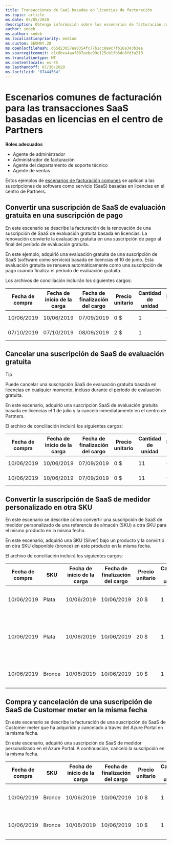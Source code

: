 ```yaml
---
title: Transacciones de SaaS basadas en licencias de facturación
ms.topic: article
ms.date: 05/05/2020
description: Obtenga información sobre los escenarios de facturación comunes en el centro de partners para transacciones SaaS basadas en licencias.
author: sodeb
ms.author: sodeb
ms.localizationpriority: medium
ms.custom: SEOMAY.20
ms.openlocfilehash: d65d23057ea0354fc77b1cc8a9c7fb16a343b3ee
ms.sourcegitcommit: e1c8bea4aaf807aebe99c125cb1fb6dc8fdfa210
ms.translationtype: MT
ms.contentlocale: es-ES
ms.lasthandoff: 07/30/2020
ms.locfileid: "87444564"
---
```

# <a name="common-billing-scenarios-for-license-based-saas-transactions-in-partner-center"></a>Escenarios comunes de facturación para las transacciones SaaS basadas en licencias en el centro de Partners

**Roles adecuados**

- Agente de administrador
- Administrador de facturación
- Agente del departamento de soporte técnico
- Agente de ventas


Estos ejemplos de [escenarios de facturación comunes](common-billing-scenarios.md) se aplican a las suscripciones de software como servicio (SaaS) basadas en licencias en el centro de Partners.

## <a name="convert-a-free-trial-saas-subscription-to-a-paid-subscription"></a>Convertir una suscripción de SaaS de evaluación gratuita en una suscripción de pago

En este escenario se describe la facturación de la renovación de una suscripción de SaaS de evaluación gratuita basada en licencias. La renovación convierte la evaluación gratuita en una suscripción de pago al final del período de evaluación gratuita.

En este ejemplo, adquirió una evaluación gratuita de una suscripción de SaaS (software como servicio) basada en licencias el 10 de junio. Esta evaluación gratuita se renueva automáticamente como una suscripción de pago cuando finaliza el período de evaluación gratuita.

Los archivos de conciliación incluirán los siguientes cargos:

| Fecha de compra | Fecha de inicio de la carga | Fecha de finalización del cargo | Precio unitario | Cantidad de unidad | Importe total | Tipo de cargo | Descripción de la suscripción |
| ------------- | ----------------- | --------------- | ---------- | ------------- | ------------ | ----------- | ----------------- |
| 10/06/2019 | 10/06/2019 | 07/09/2019 | 0 $ | 1 | 0 $ | Nuevo | Evaluación gratuita |
| 07/10/2019 | 07/10/2019 | 08/09/2019 | 2 $ | 1 | 2 $ | Renovación | Suscripción de pago |

## <a name="cancel-a-free-trial-saas-subscription"></a>Cancelar una suscripción de SaaS de evaluación gratuita

> [!TIP]
> Puede cancelar una suscripción SaaS de evaluación gratuita basada en licencias en cualquier momento, incluso durante el período de evaluación gratuita.

En este escenario, adquirió una suscripción SaaS de evaluación gratuita basada en licencias el 1 de julio y la canceló inmediatamente en el centro de Partners.

El archivo de conciliación incluirá los siguientes cargos:

| Fecha de compra | Fecha de inicio de la carga | Fecha de finalización del cargo | Precio unitario | Cantidad de unidad | Importe total | Tipo de cargo | Descripción de la suscripción |
| ------------- | ----------------- | --------------- | ---------- | ------------- | ------------ | ----------- | ----------------- |
| 10/06/2019 | 10/06/2019 | 07/09/2019 | 0 $ | 11 | 0 $ | Nuevo | Evaluación gratuita |
| 10/06/2019 | 10/06/2019 | 07/09/2019 | 0 $ | 11 | 0 $ | Cancelar | Evaluación gratuita |

## <a name="convert-custom-meter-saas-subscription-to-another-sku"></a>Convertir la suscripción de SaaS de medidor personalizado en otra SKU

En este escenario se describe cómo convertir una suscripción de SaaS de medidor personalizado de una referencia de almacén (SKU) a otra SKU para el mismo producto en la misma fecha.

En este escenario, adquirió una SKU (Silver) bajo un producto y la convirtió en otra SKU disponible (bronce) en este producto en la misma fecha.

El archivo de conciliación incluirá los siguientes cargos:

| Fecha de compra | SKU | Fecha de inicio de la carga | Fecha de finalización del cargo | Precio unitario | Cantidad de unidad | Importe total | Tipo de cargo | Descripción de la suscripción |
| ------------- | ----------------- | ----------------- | --------------- | ---------- | ------------- | ------------ | ----------- | ----------------- |
| 10/06/2019 | Plata | 10/06/2019 | 10/06/2019 | 20 $ | 1 | 20 $ | Nuevo | Suscripción SaaS de medidor personalizado |
| 10/06/2019 | Plata | 10/06/2019 | 10/06/2019 | 20 $ | 1 | -$20 | Convert | Renovación prorrateada para la suscripción SaaS de medidor personalizado |
| 10/06/2019 | Bronce | 10/06/2019 | 10/06/2019 | 10 $ | 1 | 10 $ | Convert | Suscripción SaaS de medidor personalizado |

## <a name="purchase-and-cancel-a-customer-meter-saas-subscription-on-same-date"></a>Compra y cancelación de una suscripción de SaaS de Customer meter en la misma fecha

En este escenario se describe la facturación de una suscripción de SaaS de Customer meter que ha adquirido y cancelado a través del Azure Portal en la misma fecha.

En este escenario, adquirió una suscripción de SaaS de medidor personalizado en el Azure Portal. A continuación, canceló la suscripción en la misma fecha.

| Fecha de compra | SKU | Fecha de inicio de la carga | Fecha de finalización del cargo | Precio unitario | Cantidad de unidad | Importe total | Tipo de cargo | Descripción de la suscripción |
| ------------- | ------------- |----------------- | --------------- | ---------- | ------------- | ------------ | ----------- | ----------------- |
| 10/06/2019 | Bronce | 10/06/2019 | 10/06/2019 | 10 $ | 1 | 10 $ | Nuevo | Suscripción SaaS de medidor personalizado |
| 10/06/2019 | Bronce | 10/06/2019 | 10/06/2019 | 10 $ | 1 | -$10 | CancelImmediate | Suscripción SaaS de medidor personalizado |
